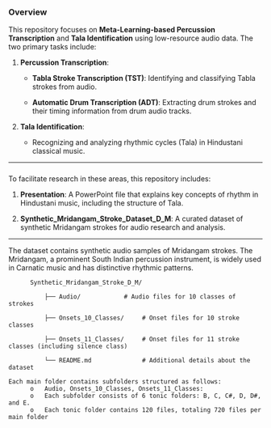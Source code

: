 ### Overview

This repository focuses on **Meta-Learning-based Percussion Transcription** and **Tala Identification** using low-resource audio data. The two primary tasks include:

1. **Percussion Transcription**:

   - **Tabla Stroke Transcription (TST)**: Identifying and classifying Tabla strokes from audio.

   - **Automatic Drum Transcription (ADT)**: Extracting drum strokes and their timing information from drum audio tracks.

2. **Tala Identification**:

   - Recognizing and analyzing rhythmic cycles (Tala) in Hindustani classical music.

___

### 


To facilitate research in these areas, this repository includes:

  1.  **Presentation**: A PowerPoint file that explains key concepts of rhythm in Hindustani music, including the structure of Tala.

  2.  **Synthetic_Mridangam_Stroke_Dataset_D_M**: A curated dataset of synthetic Mridangam strokes for audio research and analysis.


___


  The dataset contains synthetic audio samples of Mridangam strokes.  The Mridangam, a prominent South Indian percussion instrument, is widely used in Carnatic music and has distinctive rhythmic patterns.

          Synthetic_Mridangam_Stroke_D_M/
      
              ├── Audio/            # Audio files for 10 classes of strokes
              
              ├── Onsets_10_Classes/     # Onset files for 10 stroke classes
              
              ├── Onsets_11_Classes/     # Onset files for 11 stroke classes (including silence class)
              
              └── README.md              # Additional details about the dataset

    Each main folder contains subfolders structured as follows:
          o	  Audio, Onsets_10_Classes, Onsets_11_Classes:
          o	  Each subfolder consists of 6 tonic folders: B, C, C#, D, D#, and E.
          o	  Each tonic folder contains 120 files, totaling 720 files per main folder


     

